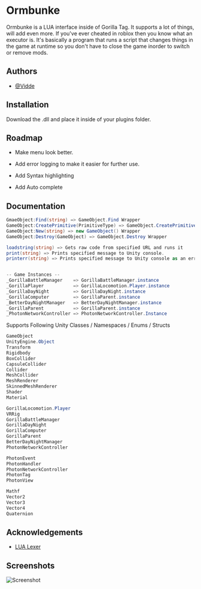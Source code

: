 
# Ormbunke
Ormbunke is a LUA interface inside of Gorilla Tag. It supports a lot of things, will add even more. If you've ever cheated in roblox then you know what an executor is. It's basically a program that runs a script that changes things in the game at runtime so you don't have to close the game inorder to switch or remove mods.


## Authors

- [@Vidde](https://www.youtube.com/channel/UCHvt7X1hBjoTpUzXEiSjzVw)


## Installation
Download the .dll and place it inside of your plugins folder.
## Roadmap

- Make menu look better.

- Add error logging to make it easier for further use.

- Add Syntax highlighting

- Add Auto complete
## Documentation


```C#
GmaeObject:Find(string) => GameObject.Find Wrapper
GameObject:CreatePrimitive(PrimitiveType) => GameObject.CreatePrimitive Wrapper
GameObject:New(string) => new GameObject() Wrapper
GameObject:Destroy(GameObject) => GameObject.Destroy Wrapper

loadstring(string) => Gets raw code from specified URL and runs it
print(string) => Prints specified message to Unity console.
printerr(string) => Prints specified message to Unity console as an error.


-- Game Instances --
_GorillaBattleManager    => GorillaBattleManager.instance
_GorillaPlayer           => GorillaLocomotion.Player.instance
_GorillaDayNight         => GorillaDayNight.instance
_GorillaComputer         => GorillaParent.instance
_BetterDayNightManager   => BetterDayNightManager.instance
_GorillaParent           => GorillaParent.instance
_PhotonNetworkController => PhotonNetworkController.Instance

```
Supports Following Unity Classes / Namespaces / Enums / Structs
```C#
GameObject
UnityEngine.Object
Transform
Rigidbody
BoxCollider
CapsuleCollider
Collider
MeshCollider
MeshRenderer
SkinnedMeshRenderer
Shader
Material

GorillaLocomotion.Player
VRRig
GorillaBattleManager
GorillaDayNight
GorillaComputer
GorillaParent
BetterDayNightManager
PhotonNetworkController

PhotonEvent
PhotonHandler
PhotonNetworkController
PhotonTag
PhotonView

Mathf
Vector2
Vector3
Vector4
Quaternion
```
## Acknowledgements
 - [LUA Lexer](https://www.moonsharp.org/)

## Screenshots
![Screenshot](https://cdn.discordapp.com/attachments/1084603189053116538/1168375298941779978/image.png)

